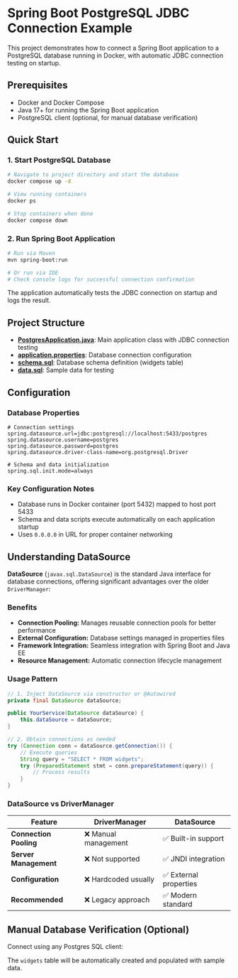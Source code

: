 # Spring Boot PostgreSQL JDBC Connection Example

This project demonstrates how to connect a Spring Boot application to a PostgreSQL database running in Docker, with automatic JDBC connection testing on startup.

## Prerequisites

- Docker and Docker Compose
- Java 17+ for running the Spring Boot application
- PostgreSQL client (optional, for manual database verification)

## Quick Start

### 1. Start PostgreSQL Database
```bash
# Navigate to project directory and start the database
docker compose up -d

# View running containers
docker ps

# Stop containers when done
docker compose down
```

### 2. Run Spring Boot Application
```bash
# Run via Maven
mvn spring-boot:run

# Or run via IDE
# Check console logs for successful connection confirmation
```

The application automatically tests the JDBC connection on startup and logs the result.

## Project Structure

- **[PostgresApplication.java](src/main/java/com/example/jdbc/postgres/PostgresApplication.java)**: Main application class with JDBC connection testing
- **[application.properties](src/main/resources/application.properties)**: Database connection configuration
- **[schema.sql](src/main/resources/schema.sql)**: Database schema definition (widgets table)
- **[data.sql](src/main/resources/data.sql)**: Sample data for testing

## Configuration

### Database Properties
```properties
# Connection settings
spring.datasource.url=jdbc:postgresql://localhost:5433/postgres
spring.datasource.username=postgres
spring.datasource.password=postgres
spring.datasource.driver-class-name=org.postgresql.Driver

# Schema and data initialization
spring.sql.init.mode=always
```

### Key Configuration Notes
- Database runs in Docker container (port 5432) mapped to host port 5433
- Schema and data scripts execute automatically on each application startup
- Uses `0.0.0.0` in URL for proper container networking

## Understanding DataSource

**DataSource** (`javax.sql.DataSource`) is the standard Java interface for database connections, offering significant advantages over the older `DriverManager`:

### Benefits
- **Connection Pooling:** Manages reusable connection pools for better performance
- **External Configuration:** Database settings managed in properties files
- **Framework Integration:** Seamless integration with Spring Boot and Java EE
- **Resource Management:** Automatic connection lifecycle management

### Usage Pattern
```java
// 1. Inject DataSource via constructor or @Autowired
private final DataSource dataSource;

public YourService(DataSource dataSource) {
    this.dataSource = dataSource;
}

// 2. Obtain connections as needed
try (Connection conn = dataSource.getConnection()) {
    // Execute queries
    String query = "SELECT * FROM widgets";
    try (PreparedStatement stmt = conn.prepareStatement(query)) {
        // Process results
    }
}
```

### DataSource vs DriverManager

| Feature                | DriverManager       | DataSource            |
|------------------------|---------------------|-----------------------|
| **Connection Pooling** | ❌ Manual management | ✅ Built-in support    |
| **Server Management**  | ❌ Not supported     | ✅ JNDI integration    |
| **Configuration**      | ❌ Hardcoded usually | ✅ External properties |
| **Recommended**        | ❌ Legacy approach   | ✅ Modern standard     |

## Manual Database Verification (Optional)

Connect using any Postgres SQL client:

The `widgets` table will be automatically created and populated with sample data.
